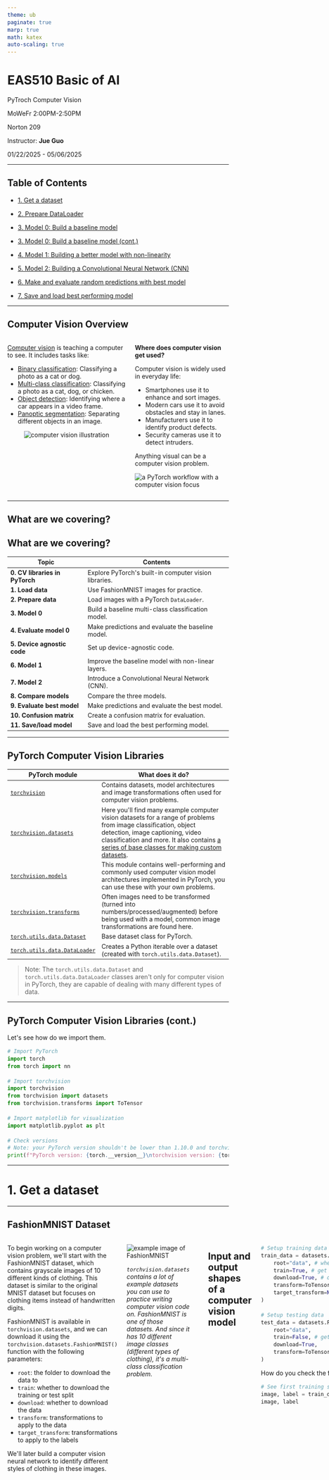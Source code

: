 ```yaml
---
theme: ub
paginate: true
marp: true
math: katex
auto-scaling: true
---
```


<!-- _backgroundImage: "url('../slides/title.png')" -->
<!-- _paginate: skip -->

# EAS510 Basic of AI

<span class="subtitle">PyTroch Computer Vision</span>

<div class="course-info">
  <p>MoWeFr 2:00PM-2:50PM</p>
  <p>Norton 209</p>
  <p>Instructor: <strong>Jue Guo</strong></p>
  <p>01/22/2025 - 05/06/2025</p>
</div>

---
## Table of Contents

- [1. Get a dataset](#1-get-a-dataset)
- [2. Prepare DataLoader](#2-prepare-dataloader)
- [3. Model 0: Build a baseline model](#3-model-0-build-a-baseline-model)
- [3. Model 0: Build a baseline model (cont.)](#3-model-0-build-a-baseline-model-cont)

- [4. Model 1: Building a better model with non-linearity](#4-model-1-building-a-better-model-with-non-linearity)
- [5. Model 2: Building a Convolutional Neural Network (CNN)](#5-model-2-building-a-convolutional-neural-network-cnn)
- [6. Make and evaluate random predictions with best model](#6-make-and-evaluate-random-predictions-with-best-model)
- [7. Save and load best performing model](#7-save-and-load-best-performing-model)

---

## Computer Vision Overview

<div class = "columns">
<div>

[Computer vision](https://en.wikipedia.org/wiki/Computer_vision) is teaching a computer to see. It includes tasks like:

- [Binary classification](https://developers.google.com/machine-learning/glossary#binary-classification): Classifying a photo as a cat or dog.
- [Multi-class classification](https://developers.google.com/machine-learning/glossary#multi-class-classification): Classifying a photo as a cat, dog, or chicken.
- [Object detection](https://en.wikipedia.org/wiki/Object_detection): Identifying where a car appears in a video frame.
- [Panoptic segmentation](https://arxiv.org/abs/1801.00868): Separating different objects in an image.

<center>
<img src="https://raw.githubusercontent.com/mrdbourke/pytorch-deep-learning/main/images/03-computer-vision-problems.png" alt="computer vision illustration" width="80%"></center>

</div>

<div>

**Where does computer vision get used?**

Computer vision is widely used in everyday life:

- Smartphones use it to enhance and sort images.
- Modern cars use it to avoid obstacles and stay in lanes.
- Manufacturers use it to identify product defects.
- Security cameras use it to detect intruders.

Anything visual can be a computer vision problem.

![a PyTorch workflow with a computer vision focus](https://raw.githubusercontent.com/mrdbourke/pytorch-deep-learning/main/images/03-pytorch-computer-vision-workflow.png)
</div>
</div>

---

## What are we covering? 

## What are we covering?

| **Topic** | **Contents** |
| ----- | ----- |
| **0. CV libraries in PyTorch** | Explore PyTorch's built-in computer vision libraries. |
| **1. Load data** | Use FashionMNIST images for practice. |
| **2. Prepare data** | Load images with a PyTorch `DataLoader`. |
| **3. Model 0** | Build a baseline multi-class classification model. |
| **4. Evaluate model 0** | Make predictions and evaluate the baseline model. |
| **5. Device agnostic code** | Set up device-agnostic code. |
| **6. Model 1** | Improve the baseline model with non-linear layers. |
| **7. Model 2** | Introduce a Convolutional Neural Network (CNN). |
| **8. Compare models** | Compare the three models. |
| **9. Evaluate best model** | Make predictions and evaluate the best model. |
| **10. Confusion matrix** | Create a confusion matrix for evaluation. |
| **11. Save/load model** | Save and load the best performing model. |

---

## PyTorch Computer Vision Libraries

| PyTorch module | What does it do? |
| ----- | ----- |
| [`torchvision`](https://pytorch.org/vision/stable/index.html) | Contains datasets, model architectures and image transformations often used for computer vision problems. |
| [`torchvision.datasets`](https://pytorch.org/vision/stable/datasets.html) | Here you'll find many example computer vision datasets for a range of problems from image classification, object detection, image captioning, video classification and more. It also contains [a series of base classes for making custom datasets](https://pytorch.org/vision/stable/datasets.html#base-classes-for-custom-datasets). |
| [`torchvision.models`](https://pytorch.org/vision/stable/models.html) | This module contains well-performing and commonly used computer vision model architectures implemented in PyTorch, you can use these with your own problems. |
| [`torchvision.transforms`](https://pytorch.org/vision/stable/transforms.html) | Often images need to be transformed (turned into numbers/processed/augmented) before being used with a model, common image transformations are found here. |
| [`torch.utils.data.Dataset`](https://pytorch.org/docs/stable/data.html#torch.utils.data.Dataset) | Base dataset class for PyTorch.  |
| [`torch.utils.data.DataLoader`](https://pytorch.org/docs/stable/data.html#module-torch.utils.data) | Creates a Python iterable over a dataset (created with `torch.utils.data.Dataset`). |

> Note: The `torch.utils.data.Dataset` and `torch.utils.data.DataLoader` classes aren't only for computer vision in PyTorch, they are capable of dealing with many different types of data.

---

## PyTorch Computer Vision Libraries (cont.)

Let's see how do we import them.

```python
# Import PyTorch
import torch
from torch import nn

# Import torchvision 
import torchvision
from torchvision import datasets
from torchvision.transforms import ToTensor

# Import matplotlib for visualization
import matplotlib.pyplot as plt

# Check versions
# Note: your PyTorch version shouldn't be lower than 1.10.0 and torchvision version shouldn't be lower than 0.11
print(f"PyTorch version: {torch.__version__}\ntorchvision version: {torchvision.__version__}")
```

---

<!-- _backgroundImage: "url('../slides/title.png')" -->
<!-- _paginate: skip -->

# 1. Get a dataset

---

## FashionMNIST Dataset

<div class="columns">
<div>

To begin working on a computer vision problem, we'll start with the FashionMNIST dataset, which contains grayscale images of 10 different kinds of clothing. This dataset is similar to the original MNIST dataset but focuses on clothing items instead of handwritten digits.

FashionMNIST is available in `torchvision.datasets`, and we can download it using the `torchvision.datasets.FashionMNIST()` function with the following parameters:
- `root`: the folder to download the data to
- `train`: whether to download the training or test split
- `download`: whether to download the data
- `transform`: transformations to apply to the data
- `target_transform`: transformations to apply to the labels

We'll later build a computer vision neural network to identify different styles of clothing in these images.
</div>

<div>

![example image of FashionMNIST](https://raw.githubusercontent.com/mrdbourke/pytorch-deep-learning/main/images/03-fashion-mnist-slide.png)

  <div class = "small-caption">

  *`torchvision.datasets` contains a lot of example datasets you can use to practice writing computer vision code on. FashionMNIST is one of those datasets. And since it has 10 different image classes (different types of clothing), it's a multi-class classification problem.*
  </div>

</div>

---

## Input and output shapes of a computer vision model

<div class="columns">
<div>

```python
# Setup training data
train_data = datasets.FashionMNIST(
    root="data", # where to download data to?
    train=True, # get training data
    download=True, # download data if it doesn't exist on disk
    transform=ToTensor(), # images come as PIL format, we want to turn into Torch tensors
    target_transform=None # you can transform labels as well
)

# Setup testing data
test_data = datasets.FashionMNIST(
    root="data",
    train=False, # get test data
    download=True,
    transform=ToTensor()
)
```

How do you check the first sample of the training data?

```python
# See first training sample
image, label = train_data[0]
image, label
```
</div>

<div>
Again, we need to familiarize ourselves with the data;

```python
# What's the shape of the image?
image.shape
```
```sh
torch.Size([1, 28, 28])
```

The shape of the image tensor is `[1, 28, 28]` or more specifically:

```sh
[color_channels=1, height=28, width=28]
```

Having `color_channels=1` means the image is grayscale, if `color_channels=3`, the image comes in pixel values for red, green and blue (this is also known as the [RGB color model](https://en.wikipedia.org/wiki/RGB_color_model)).

</div>

---

## Input and output shapes of a computer vision model (cont.)

<div class="columns">
<div>

![example input and output shapes of the fashionMNIST problem](https://raw.githubusercontent.com/mrdbourke/pytorch-deep-learning/main/images/03-computer-vision-input-and-output-shapes.png)
*Various problems will have various input and output shapes. But the premise remains: encode data into numbers, build a model to find patterns in those numbers, convert those patterns into something meaningful.*



</div>

<div>

The order of our current tensor is often referred to as `CHW` (Color Channels, Height, Width). There's debate on whether images should be represented as `CHW` (color channels first) or `HWC` (color channels last).

> **Note:** You'll also see `NCHW` and `NHWC` formats where `N` stands for *number of images*. For example, if you have a `batch_size=32`, your tensor shape may be `[32, 1, 28, 28]`. We'll cover batch sizes later.

- PyTorch generally accepts `NCHW` (channels first) as the default for many operators. However, PyTorch also explains that `NHWC` (channels last) performs better and is [considered best practice](https://pytorch.org/blog/tensor-memory-format-matters/#pytorch-best-practice).

- For now, since our dataset and models are relatively small, this won't make too much of a difference. But keep it in mind for when you're working on larger image datasets and using convolutional neural networks (we'll see these later).

</div>

</div>

---

## Input and output shapes of a computer vision model (cont.)

<div class="columns">
<div>

Let's check out more shapes of the FashionMNIST dataset.

```python
# How many samples are there?
len(train_data.data), len(train_data.targets), len(test_data.data), len(test_data.targets)
```
```sh
(60000, 60000, 10000, 10000)
```
So we've got 60,000 training samples and 10,000 testing samples. What classes are there?

We can find these via the `.classes` attribute.


```python
class_names = train_data.classes
class_names
```
```sh
['T-shirt/top',
  'Trouser',
  'Pullover',
  'Dress',
  'Coat',
  'Sandal',
  'Shirt',
  'Sneaker',
  'Bag',
  'Ankle boot']
```
</div>

<div>

To better understand your image data, you can visualize it. 

```python
import matplotlib.pyplot as plt
image, label = train_data[0]
print(f"Image shape: {image.shape}")
plt.imshow(image.squeeze()) # image shape is [1, 28, 28] (colour channels, height, width)
plt.title(label);
```
```sh
Image shape: torch.Size([1, 28, 28])
```
<center>
<img src="../slides/04_imgs/03_pytorch_computer_vision_19_1.png"; width="50%">
</center>
</div>

</div>

---

<div class="columns">
<div>

Right now our image looks kinda colored even with just one color channel.
<center>
<img src="../slides/04_imgs/03_pytorch_computer_vision_19_1.png"; width="50%">
</center>

We can turn the image into grayscale by using the `cmap` parameter of `plt.imshow()`.

```python
plt.imshow(image.squeeze(), cmap="gray")
plt.title(class_names[label]);
```
</div>
<div>

<center>
<img src="../slides/04_imgs/03_pytorch_computer_vision_21_0.png"; width="50%">
</center>

</div>

</div>

---

Let's not stop there, lets view a few more images.

<div class="columns">
<div>

```python
torch.manual_seed(42)
fig = plt.figure(figsize=(9, 9))
rows, cols = 4, 4
for i in range(1, rows * cols + 1):
    random_idx = torch.randint(0, len(train_data), size=[1]).item()
    img, label = train_data[random_idx]
    fig.add_subplot(rows, cols, i)
    plt.imshow(img.squeeze(), cmap="gray")
    plt.title(class_names[label])
    plt.axis(False);
```
<center>
<img src="../slides/04_imgs/03_pytorch_computer_vision_23_0.png"; width="45%">

</div>

<div>

Hmmm, this dataset doesn't look too aesthetic. But the principles we're going to learn on how to build a model for it will be similar across a wide range of computer vision problems.

- In essence, taking pixel values and building a model to find patterns in them to use on future pixel values.

Plus, even for this small dataset (yes, even 60,000 images in deep learning is considered quite small), could you write a program to classify each one of them?

- You probably could.

But I think coding a model in PyTorch would be faster.

> **Question:** Do you think the above data can be modeled with only straight (linear) lines? Or do you think you'd also need non-straight (non-linear) lines?

</div>
</div>

---

<!-- _backgroundImage: "url('../slides/title.png')" -->
<!-- _paginate: skip -->
# 2. Prepare DataLoader

---


## Prepare DataLoader

<div class="columns">
<div>

To prepare the dataset, use a [`torch.utils.data.DataLoader`](https://pytorch.org/docs/stable/data.html#torch.utils.data.Dataset) which turns a large `Dataset` into smaller chunks called **batches** or **mini-batches**. This is more computationally efficient, especially for large datasets.

**Good batch size (hyperparameter):**
- Start with a batch size of 32.
- Experiment with different values, typically powers of 2 (e.g., 32, 64, 128, 256, 512).

![an example of what a batched dataset looks like](https://raw.githubusercontent.com/mrdbourke/pytorch-deep-learning/main/images/03-batching-fashionmnist.png)

</div>
<div>

```python
from torch.utils.data import DataLoader

# Setup the batch size hyperparameter
BATCH_SIZE = 32

# Turn datasets into iterables (batches)
train_dataloader = DataLoader(train_data, # dataset to turn into iterable
    batch_size=BATCH_SIZE, # how many samples per batch?
    shuffle=True # shuffle data every epoch?
)

test_dataloader = DataLoader(test_data,
    batch_size=BATCH_SIZE,
    shuffle=False # don't necessarily have to shuffle the testing data
)

# Let's check out what we've created
print(f"Dataloaders: {train_dataloader, test_dataloader}")
print(f"Length of train dataloader: {len(train_dataloader)} batches of {BATCH_SIZE}")
print(f"Length of test dataloader: {len(test_dataloader)} batches of {BATCH_SIZE}")
```

</div>
</div>

---

## Prepare DataLoader (cont.)

<div class="columns">
<div>

```python
from torch.utils.data import DataLoader

# Setup the batch size hyperparameter
BATCH_SIZE = 32

# Turn datasets into iterables (batches)
train_dataloader = DataLoader(train_data, # dataset to turn into iterable
    batch_size=BATCH_SIZE, # how many samples per batch?
    shuffle=True # shuffle data every epoch?
)

test_dataloader = DataLoader(test_data,
    batch_size=BATCH_SIZE,
    shuffle=False # don't necessarily have to shuffle the testing data
)

# Let's check out what we've created
print(f"Dataloaders: {train_dataloader, test_dataloader}")
print(f"Length of train dataloader: {len(train_dataloader)} batches of {BATCH_SIZE}")
print(f"Length of test dataloader: {len(test_dataloader)} batches of {BATCH_SIZE}")
```
</div>

<div>

```sh
Dataloaders: (<torch.utils.data.dataloader.DataLoader object at 0x7fc991463cd0>, <torch.utils.data.dataloader.DataLoader object at 0x7fc991475120>)
Length of train dataloader: 1875 batches of 32
Length of test dataloader: 313 batches of 32
```
Further inspect the components of the `train_dataloader`:

```python
# Check out what's inside the training dataloader
train_features_batch, train_labels_batch = next(iter(train_dataloader))
train_features_batch.shape, train_labels_batch.shape
```
```sh
(torch.Size([32, 1, 28, 28]), torch.Size([32]))
```
</div>
</div>

---

## Prepare DataLoader (cont.)

<div class="columns">
<div>

We can see that the data remains unchanged by checking a single sample.

```python
# Show a sample
torch.manual_seed(42)
random_idx = torch.randint(0, len(train_features_batch), size=[1]).item()
img, label = train_features_batch[random_idx], train_labels_batch[random_idx]
plt.imshow(img.squeeze(), cmap="gray")
plt.title(class_names[label])
plt.axis("Off");
print(f"Image size: {img.shape}")
print(f"Label: {label}, label size: {label.shape}")
```
```sh
Image size: torch.Size([1, 28, 28])
Label: 6, label size: torch.Size([])
```
</div>

<div>
<center>
<img src="04_imgs/03_pytorch_computer_vision_29_1.png">
</center>
</div>
</div>

---

<!-- _backgroundImage: "url('../slides/title.png')" -->
<!-- _paginate: skip -->

# 3. Model 0: Build a baseline model

---

<div class="columns">
<div>

Time to build a **baseline model** by subclassing `nn.Module`. Usually a baseline model in research can be a state of the art (SOTA) model, to compare your result with, or personal project can be one of the simplest models you can imagine. 

> Sometimes you can use the baseline as a starting point and try to improve upon it with subsequent, more complicated models.

In our case, 

  - our baseline will consist of two [`nn.Linear()`](https://pytorch.org/docs/stable/generated/torch.nn.Linear.html) layers.

Because we're working with image data, we're going to use a different layer to start things off.And that's the [`nn.Flatten()`](https://pytorch.org/docs/stable/generated/torch.nn.Flatten.html) layer. `nn.Flatten()` compresses the dimensions of a tensor into a single vector.

</div>

<div>

```python
# Create a flatten layer
flatten_model = nn.Flatten() # all nn modules function as a model (can do a forward pass)

# Get a single sample
x = train_features_batch[0]

# Flatten the sample
output = flatten_model(x) # perform forward pass

# Print out what happened
print(f"Shape before flattening: {x.shape} -> [color_channels, height, width]")
print(f"Shape after flattening: {output.shape} -> [color_channels, height*width]")

# Try uncommenting below and see what happens
#print(x)
#print(output)
```

```sh
Shape before flattening: torch.Size([1, 28, 28]) -> [color_channels, height, width]
Shape after flattening: torch.Size([1, 784]) -> [color_channels, height*width]
```
</div>
</div>

---

<div class="columns">
<div>

```python
# Create a flatten layer
flatten_model = nn.Flatten() # all nn modules function as a model (can do a forward pass)

# Get a single sample
x = train_features_batch[0]

# Flatten the sample
output = flatten_model(x) # perform forward pass

# Print out what happened
print(f"Shape before flattening: {x.shape} -> [color_channels, height, width]")
print(f"Shape after flattening: {output.shape} -> [color_channels, height*width]")

# Try uncommenting below and see what happens
#print(x)
#print(output)
```

```sh
Shape before flattening: torch.Size([1, 28, 28]) -> [color_channels, height, width]
Shape after flattening: torch.Size([1, 784]) -> [color_channels, height*width]
```
</div>
<div>

The `nn.Flatten()` layer took our shape from `[color_channels, height, width]` to `[color_channels, height*width]`.

- Why do this? *Because we've now turned our pixel data from height and width dimensions into one long **feature vector**.* And `nn.Linear()` layers like their inputs to be in the form of feature vectors.

```python
from torch import nn
class FashionMNISTModelV0(nn.Module):
    def __init__(self, input_shape: int, hidden_units: int, output_shape: int):
        super().__init__()
        self.layer_stack = nn.Sequential(
            nn.Flatten(), # neural networks like their inputs in vector form
            nn.Linear(in_features=input_shape, out_features=hidden_units), # in_features = number of features in a data sample (784 pixels)
            nn.Linear(in_features=hidden_units, out_features=output_shape)
        )

    def forward(self, x):
        return self.layer_stack(x)
``` 
</div>hnb
</div>

---

<div class="columns">
<div>

```python
from torch import nn
class FashionMNISTModelV0(nn.Module):
    def __init__(self, input_shape: int, hidden_units: int, output_shape: int):
        super().__init__()
        self.layer_stack = nn.Sequential(
            nn.Flatten(), # neural networks like their inputs in vector form
            nn.Linear(in_features=input_shape, out_features=hidden_units), # in_features = number of features in a data sample (784 pixels)
            nn.Linear(in_features=hidden_units, out_features=output_shape)
        )

    def forward(self, x):
        return self.layer_stack(x)
```
We've got a baseline model class we can use, now let's instantiate a model.

We'll need to set the following parameters:
* `input_shape=784` - how many features in the model, in our case, it's one for every pixel in the target image (28 pixels high by 28 pixels wide = 784 features).

</div>

<div>

* `hidden_units=10` - number of units/neurons in the hidden layer(s), this number could be whatever you want but to keep the model small we'll start with `10`.
* `output_shape=len(class_names)` - since we're working with a multi-class classification problem, we need an output neuron per class in our dataset.

</div>
</div>

---

<!-- _backgroundImage: "url('../slides/title.png')" -->
<!-- _paginate: skip -->

# `Helper Functions` in PyTorch (Optional)

---

## Construction of `helper_functions.py`
Before we continue; we will create our own module of helper functions to avoud repeating code. Please read through this code during after class time. 

<div class="columns">
<div>

```python
"""
A series of helper functions used throughout the course.

If a function gets defined once and could be used over and over, it'll go in here.
"""
import torch
import matplotlib.pyplot as plt
import numpy as np

from torch import nn

import os
import zipfile

from pathlib import Path

import requests

```
</div>

<div>

```python
# Walk through an image classification directory and find out how many files (images)
# are in each subdirectory.
import os

def walk_through_dir(dir_path):
    """
    Walks through dir_path returning its contents.
    Args:
    dir_path (str): target directory

    Returns:
    A print out of:
      number of subdiretories in dir_path
      number of images (files) in each subdirectory
      name of each subdirectory
    """
    for dirpath, dirnames, filenames in os.walk(dir_path):
        print(f"There are {len(dirnames)} directories and {len(filenames)} images in '{dirpath}'.")
```
</div>
</div>

---

## Construction of `helper_functions.py` (cont.)

<div class="columns">
<div>

```python
def plot_decision_boundary(model: torch.nn.Module, X: torch.Tensor, y: torch.Tensor):
    """Plots decision boundaries of model predicting on X in comparison to y.

    Source - https://madewithml.com/courses/foundations/neural-networks/ (with modifications)
    """
    # Put everything to CPU (works better with NumPy + Matplotlib)
    model.to("cpu")
    X, y = X.to("cpu"), y.to("cpu")

    # Setup prediction boundaries and grid
    x_min, x_max = X[:, 0].min() - 0.1, X[:, 0].max() + 0.1
    y_min, y_max = X[:, 1].min() - 0.1, X[:, 1].max() + 0.1
    xx, yy = np.meshgrid(np.linspace(x_min, x_max, 101), np.linspace(y_min, y_max, 101))

    # Make features
    X_to_pred_on = torch.from_numpy(np.column_stack((xx.ravel(), yy.ravel()))).float()
```
</div>
<div>

```python
    # Make predictions
    model.eval()
    with torch.inference_mode():
        y_logits = model(X_to_pred_on)

    # Test for multi-class or binary and adjust logits to prediction labels
    if len(torch.unique(y)) > 2:
        y_pred = torch.softmax(y_logits, dim=1).argmax(dim=1)  # mutli-class
    else:
        y_pred = torch.round(torch.sigmoid(y_logits))  # binary

    # Reshape preds and plot
    y_pred = y_pred.reshape(xx.shape).detach().numpy()
    plt.contourf(xx, yy, y_pred, cmap=plt.cm.RdYlBu, alpha=0.7)
    plt.scatter(X[:, 0], X[:, 1], c=y, s=40, cmap=plt.cm.RdYlBu)
    plt.xlim(xx.min(), xx.max())
    plt.ylim(yy.min(), yy.max())
```
</div>
</div>

---

## Construction of `helper_functions.py` (cont.)

<div class="columns">
<div>

```python
def plot_predictions(
    train_data, train_labels, test_data, test_labels, predictions=None
):
    """
  Plots linear training data and test data and compares predictions.
  """
    plt.figure(figsize=(10, 7))

    # Plot training data in blue
    plt.scatter(train_data, train_labels, c="b", s=4, label="Training data")

    # Plot test data in green
    plt.scatter(test_data, test_labels, c="g", s=4, label="Testing data")

    if predictions is not None:
        # Plot the predictions in red (predictions were made on the test data)
        plt.scatter(test_data, predictions, c="r", s=4, label="Predictions")

    # Show the legend
    plt.legend(prop={"size": 14})
```
</div>

<div>

```python
# Calculate accuracy (a classification metric)
def accuracy_fn(y_true, y_pred):
    """Calculates accuracy between truth labels and predictions.

    Args:
        y_true (torch.Tensor): Truth labels for predictions.
        y_pred (torch.Tensor): Predictions to be compared to predictions.

    Returns:
        [torch.float]: Accuracy value between y_true and y_pred, e.g. 78.45
    """
    correct = torch.eq(y_true, y_pred).sum().item()
    acc = (correct / len(y_pred)) * 100
    return acc
```

</div>
</div>

---

## Construction of `helper_functions.py` (cont.)

```python
def print_train_time(start, end, device=None):
    """Prints difference between start and end time.

    Args:
        start (float): Start time of computation (preferred in timeit format). 
        end (float): End time of computation.
        device ([type], optional): Device that compute is running on. Defaults to None.

    Returns:
        float: time between start and end in seconds (higher is longer).
    """
    total_time = end - start
    print(f"\nTrain time on {device}: {total_time:.3f} seconds")
    return total_time
```

---

## Construction of `helper_functions.py` (cont.)
<div class="columns">
<div>

```python
# Plot loss curves of a model
def plot_loss_curves(results):
    """Plots training curves of a results dictionary.

    Args:
        results (dict): dictionary containing list of values, e.g.
            {"train_loss": [...],
             "train_acc": [...],
             "test_loss": [...],
             "test_acc": [...]}
    """
    loss = results["train_loss"]
    test_loss = results["test_loss"]
    accuracy = results["train_acc"]
    test_accuracy = results["test_acc"]
    epochs = range(len(results["train_loss"]))
    plt.figure(figsize=(15, 7))

    # Plot loss
    plt.subplot(1, 2, 1)
    plt.plot(epochs, loss, label="train_loss")
    plt.plot(epochs, test_loss, label="test_loss")
    plt.title("Loss")
    plt.xlabel("Epochs")
    plt.legend()
```

</div>
<div>

```python
    # Plot accuracy
    plt.subplot(1, 2, 2)
    plt.plot(epochs, accuracy, label="train_accuracy")
    plt.plot(epochs, test_accuracy, label="test_accuracy")
    plt.title("Accuracy")
    plt.xlabel("Epochs")
    plt.legend()
```
</div>
</div>

---

## Construction of `helper_functions.py` - `def pred_and_plot_image`(cont.)

<div class="columns">
<div>

```python
# Pred and plot image function from notebook 04
# See creation: https://www.learnpytorch.io/04_pytorch_custom_datasets/#113-putting-custom-image-prediction-together-building-a-function
from typing import List
import torchvision


def pred_and_plot_image(
    model: torch.nn.Module,
    image_path: str,
    class_names: List[str] = None,
    transform=None,
    device: torch.device = "cuda" if torch.cuda.is_available() else "cpu",
):
    """Makes a prediction on a target image with a trained model and plots the image.

    Args:
        model (torch.nn.Module): trained PyTorch image classification model.
        image_path (str): filepath to target image.
        class_names (List[str], optional): different class names for target image. Defaults to None.
        transform (_type_, optional): transform of target image. Defaults to None.
```
</div>
<div>

```python
    """
        device (torch.device, optional): target device to compute on. Defaults to "cuda" if torch.cuda.is_available() else "cpu".
    
    Returns:
        Matplotlib plot of target image and model prediction as title.

    Example usage:
        pred_and_plot_image(model=model,
                            image="some_image.jpeg",
                            class_names=["class_1", "class_2", "class_3"],
                            transform=torchvision.transforms.ToTensor(),
                            device=device)
    """

    # 1. Load in image and convert the tensor values to float32
    target_image = torchvision.io.read_image(str(image_path)).type(torch.float32)

    # 2. Divide the image pixel values by 255 to get them between [0, 1]
    target_image = target_image / 255.0
```
</div>
</div>

---

## Construction of `helper_functions.py` - `def pred_and_plot_image`(cont.)

<div class="columns">
<div>

```python
    # 3. Transform if necessary
    if transform:
        target_image = transform(target_image)

    # 4. Make sure the model is on the target device
    model.to(device)

    # 5. Turn on model evaluation mode and inference mode
    model.eval()
    with torch.inference_mode():
        # Add an extra dimension to the image
        target_image = target_image.unsqueeze(dim=0)

        # Make a prediction on image with an extra dimension and send it to the target device
        target_image_pred = model(target_image.to(device))

    # 6. Convert logits -> prediction probabilities (using torch.softmax() for multi-class classification)
    target_image_pred_probs = torch.softmax(target_image_pred, dim=1)

    # 7. Convert prediction probabilities -> prediction labels
    target_image_pred_label = torch.argmax(target_image_pred_probs, dim=1)
```
</div>
<div>

```python
    # 8. Plot the image alongside the prediction and prediction probability
    plt.imshow(
        target_image.squeeze().permute(1, 2, 0)
    )  # make sure it's the right size for matplotlib
    if class_names:
        title = f"Pred: {class_names[target_image_pred_label.cpu()]} | Prob: {target_image_pred_probs.max().cpu():.3f}"
    else:
        title = f"Pred: {target_image_pred_label} | Prob: {target_image_pred_probs.max().cpu():.3f}"
    plt.title(title)
    plt.axis(False)
```
</div>
</div>

---

## Construction of `helper_functions.py` 

<div class="columns">
<div>

```python
def set_seeds(seed: int=42):
    """Sets random sets for torch operations.

    Args:
        seed (int, optional): Random seed to set. Defaults to 42.
    """
    # Set the seed for general torch operations
    torch.manual_seed(seed)
    # Set the seed for CUDA torch operations (ones that happen on the GPU)
    torch.cuda.manual_seed(seed)
```

```python

def download_data(source: str, 
                  destination: str,
                  remove_source: bool = True) -> Path:
    """Downloads a zipped dataset from source and unzips to destination.

    Args:
        source (str): A link to a zipped file containing data.
        destination (str): A target directory to unzip data to.
        remove_source (bool): Whether to remove the source after downloading and extracting.
```
</div>
<div>

```python
""""
    Returns:
        pathlib.Path to downloaded data.
    
    Example usage:
        download_data(source="https://github.com/mrdbourke/pytorch-deep-learning/raw/main/data/pizza_steak_sushi.zip",
                      destination="pizza_steak_sushi")
    """
    # Setup path to data folder
    data_path = Path("data/")
    image_path = data_path / destination

    # If the image folder doesn't exist, download it and prepare it... 
    if image_path.is_dir():
        print(f"[INFO] {image_path} directory exists, skipping download.")
    else:
        print(f"[INFO] Did not find {image_path} directory, creating one...")
        image_path.mkdir(parents=True, exist_ok=True)
```
</div>
</div>

---


## Construction of `helper_functions.py`

```python
        # Download pizza, steak, sushi data
        target_file = Path(source).name
        with open(data_path / target_file, "wb") as f:
            request = requests.get(source)
            print(f"[INFO] Downloading {target_file} from {source}...")
            f.write(request.content)

        # Unzip pizza, steak, sushi data
        with zipfile.ZipFile(data_path / target_file, "r") as zip_ref:
            print(f"[INFO] Unzipping {target_file} data...") 
            zip_ref.extractall(image_path)

        # Remove .zip file
        if remove_source:
            os.remove(data_path / target_file)
    
    return image_path
```

---

<!-- _backgroundImage: "url('../slides/title.png')" -->
<!-- _paginate: skip -->

# 3. Model 0: Build a baseline model (cont.)

---

## Recap and Cont.

<div class="columns">
<div>

```python
from torch import nn
class FashionMNISTModelV0(nn.Module):
    def __init__(self, input_shape: int, hidden_units: int, output_shape: int):
        super().__init__()
        self.layer_stack = nn.Sequential(
            nn.Flatten(),
            nn.Linear(in_features=input_shape, out_features=hidden_units),
            nn.Linear(in_features=hidden_units, out_features=output_shape)
        )
    def forward(self, x):
        return self.layer_stack(x)
```
Let's create an instance of our model and send it to the CPU for now.
```python 
torch.manual_seed(42)
model_0 = FashionMNISTModelV0(input_shape=784, # one for every pixel (28x28)
    hidden_units=10, # how many units in the hidden layer
    output_shape=len(class_names) # one for every class
)
model_0.to("cpu") # keep model on CPU to begin with 
```

</div>

<div>

**Setup loss, optimizer and evaluation metrics**
- From our custom helper function,

    ```python
    # Import accuracy metric
    from helper_functions import accuracy_fn # Note: could also use torchmetrics.Accuracy(task = 'multiclass', num_classes=len(class_names)).to(device)

    # Setup loss function and optimizer
    loss_fn = nn.CrossEntropyLoss() # this is also called "criterion"/"cost function" in some places
    optimizer = torch.optim.SGD(params=model_0.parameters(), lr=0.1)
    ```
**Creating a function to time our experiments**

```python
from timeit import default_timer as timer 
def print_train_time(start: float, end: float, device: torch.device = None):
    total_time = end - start
    print(f"Train time on {device}: {total_time:.3f} seconds")
    return total_time
```

</div>
</div>

---

**Refresh: `accuracy_fn`??**

```python
# Calculate accuracy (a classification metric)
def accuracy_fn(y_true, y_pred):
    """Calculates accuracy between truth labels and predictions.

    Args:
        y_true (torch.Tensor): Truth labels for predictions.
        y_pred (torch.Tensor): Predictions to be compared to predictions.

    Returns:
        [torch.float]: Accuracy value between y_true and y_pred, e.g. 78.45
    """
    correct = torch.eq(y_true, y_pred).sum().item()
    acc = (correct / len(y_pred)) * 100
    return acc
```

---

## Creating a training loop and training a model on batches of data

<div class="columns">
<div>

Let's create a training and testing loop to train and evaluate our model. Our data batches are in `train_dataloader` and `test_dataloader` for training and testing splits, respectively. 
- Each batch contains `BATCH_SIZE` samples of `X` (features) and `y` (labels). With `BATCH_SIZE=32`, each batch has 32 samples.
- our loss and evaluation metrics will be calculated **per batch** rather than across the whole dataset. We'll divide our loss and accuracy values by the number of batches in each dataloader.

**Steps:**
1. Loop through epochs.
2. Loop through training batches, perform training steps, calculate train loss *per batch*.
3. Loop through testing batches, perform testing steps, calculate test loss *per batch*.
4. Print out the progress.
5. Time it all.

</div>

<div>

```python
# Import tqdm for progress bar
from tqdm.auto import tqdm

# Set the seed and start the timer
torch.manual_seed(42)
train_time_start_on_cpu = timer()

# Set the number of epochs (we'll keep this small for faster training times)
epochs = 3

# Create training and testing loop
for epoch in tqdm(range(epochs)):
    print(f"Epoch: {epoch}\n-------")
    ### Training
    train_loss = 0
    # Add a loop to loop through training batches
    for batch, (X, y) in enumerate(train_dataloader):
        model_0.train()
        # 1. Forward pass
        y_pred = model_0(X)

        # 2. Calculate loss (per batch)
        loss = loss_fn(y_pred, y)
        train_loss += loss # accumulatively add up the loss per epoch
```

</div>
</div>

---

## Creating a training loop and training a model on batches of data (cont.)

<div class="columns">
<div>

```python
        # 3. Optimizer zero grad
        optimizer.zero_grad()

        # 4. Loss backward
        loss.backward()

        # 5. Optimizer step
        optimizer.step()

        # Print out how many samples have been seen
        if batch % 400 == 0:
            print(f"Looked at {batch * len(X)}/{len(train_dataloader.dataset)} samples")

    # Divide total train loss by length of train dataloader (average loss per batch per epoch)
    train_loss /= len(train_dataloader)

    ### Testing
    # Setup variables for accumulatively adding up loss and accuracy
    test_loss, test_acc = 0, 0
    model_0.eval()
    with torch.inference_mode():
        for X, y in test_dataloader:
            # 1. Forward pass
            test_pred = model_0(X)
```
</div>

<div>

```python
            # 2. Calculate loss (accumulatively)
            test_loss += loss_fn(test_pred, y) # accumulatively add up the loss per epoch

            # 3. Calculate accuracy (preds need to be same as y_true)
            test_acc += accuracy_fn(y_true=y, y_pred=test_pred.argmax(dim=1))
        # Calculations on test metrics need to happen inside torch.inference_mode()
        # Divide total test loss by length of test dataloader (per batch)
        test_loss /= len(test_dataloader)

        # Divide total accuracy by length of test dataloader (per batch)
        test_acc /= len(test_dataloader)

    print(f"\nTrain loss: {train_loss:.5f} | Test loss: {test_loss:.5f}, Test acc: {test_acc:.2f}%\n")

# Calculate training time
train_time_end_on_cpu = timer()
total_train_time_model_0 = print_train_time(start=train_time_start_on_cpu, end=train_time_end_on_cpu, device=str(next(model_0.parameters()).device))
```

</div>
</div>

---

## Question: What is the key difference? 

<div class="columns">
<div>

We still want to go over the the whole dataset without missing any samples. 
- Now we're doing it in batches. This greatly reduces the amount of memory required to train a model.

```python
for epoch in tqdm(range(epochs)):
    print(f"Epoch: {epoch}\n-------")
    ### Training
    train_loss = 0
    # Add a loop to loop through training batches
    for batch, (X, y) in enumerate(train_dataloader):
        model_0.train()
        y_pred = model_0(X)
        loss = loss_fn(y_pred, y) # calculate loss per batch
        train_loss += loss # accumulatively add up the loss per epoch

        # zero_gradients, calculate gradients, update weights
        optimizer.zero_grad()
        loss.backward()
        optimizer.step()
```
</div>

<div>

```python
        # Print out how many samples have been seen
        if batch % 400 == 0:
            print(f"Looked at {batch * len(X)}/{len(train_dataloader.dataset)} samples")

    # Divide total train loss by length of train dataloader (average loss per batch per epoch)
    train_loss /= len(train_dataloader)
```

</div>
</div>

---

## Question: What is the key difference? (cont.)

<div class="columns">
<div>

The output from the code

```sh
    Epoch: 0
    -------
    Looked at 0/60000 samples
    Looked at 12800/60000 samples
    Looked at 25600/60000 samples
    Looked at 38400/60000 samples
    Looked at 51200/60000 samples
    
    Train loss: 0.59039 | Test loss: 0.50954, Test acc: 82.04%
    
    Epoch: 1
    -------
    Looked at 0/60000 samples
    Looked at 12800/60000 samples
    Looked at 25600/60000 samples
    Looked at 38400/60000 samples
    Looked at 51200/60000 samples
    
    Train loss: 0.47633 | Test loss: 0.47989, Test acc: 83.20%
```

</div>

<div>

```sh
    Epoch: 2
    -------
    Looked at 0/60000 samples
    Looked at 12800/60000 samples
    Looked at 25600/60000 samples
    Looked at 38400/60000 samples
    Looked at 51200/60000 samples
    
    Train loss: 0.45503 | Test loss: 0.47664, Test acc: 83.43%
    
    Train time on cpu: 32.349 seconds
```

</div>
</div>

---

## Make predictions and get Model 0 results

<div class="columns">
<div>

```python
torch.manual_seed(42)
def eval_model(model: torch.nn.Module,
               data_loader: torch.utils.data.DataLoader,
               loss_fn: torch.nn.Module,
               accuracy_fn):
    """Returns a dictionary containing the results of model predicting on data_loader.

    Args:
        model (torch.nn.Module): A PyTorch model capable of making predictions on data_loader.
        data_loader (torch.utils.data.DataLoader): The target dataset to predict on.
        loss_fn (torch.nn.Module): The loss function of model.
        accuracy_fn: An accuracy function to compare the models predictions to the truth labels.

    Returns:
        (dict): Results of model making predictions on data_loader.
    """
    loss, acc = 0, 0
    model.eval()
    with torch.inference_mode():
        for X, y in data_loader:
```

</div>

<div>

```python
            # Make predictions with the model
            y_pred = model(X)


            # Accumulate the loss and accuracy values per batch
            loss += loss_fn(y_pred, y)
            acc += accuracy_fn(y_true=y,
                                y_pred=y_pred.argmax(dim=1)) # For accuracy, need the prediction labels (logits -> pred_prob -> pred_labels)

        # Scale loss and acc to find the average loss/acc per batch
        loss /= len(data_loader)
        acc /= len(data_loader)

    return {"model_name": model.__class__.__name__, # only works when model was created with a class
            "model_loss": loss.item(),
            "model_acc": acc}

# Calculate model 0 results on test dataset
model_0_results = eval_model(model=model_0, data_loader=test_dataloader,
    loss_fn=loss_fn, accuracy_fn=accuracy_fn
)
model_0_results
```

</div>
</div>

---

<div class="columns">
<div>

```sh
{'model_name': 'FashionMNISTModelV0',
 'model_loss': 0.47664403915405273,
 'model_acc': 83.4301282051282}
```

Looking good!

We can use this dictionary to compare the baseline model results to other models later on.

</div>

<div>

</div>

</div>

---

<!-- _backgroundImage: "url('../slides/title.png')" -->
<!-- _paginate: skip -->

# 4. Model 1: Building a better model with non-linearity

---

## Loss, optimizer, evaluation metrics and functionization 
<div class="columns">
<div>

Nothing fancy, we learned it before; 


```python
# Create a model with non-linear and linear layers
class FashionMNISTModelV1(nn.Module):
    def __init__(self, input_shape: int, hidden_units: int, output_shape: int):
        super().__init__()
        self.layer_stack = nn.Sequential(
            nn.Flatten(), # flatten inputs into single vector
            nn.Linear(in_features=input_shape, out_features=hidden_units),
            nn.ReLU(),
            nn.Linear(in_features=hidden_units, out_features=output_shape),
            nn.ReLU()
        )

    def forward(self, x: torch.Tensor):
        return self.layer_stack(x)
```

**loss, optimizer and evaluation metrics**; 

```python
from helper_functions import accuracy_fn
loss_fn = nn.CrossEntropyLoss()
optimizer = torch.optim.SGD(params=model_1.parameters(),
                            lr=0.1)
```

</div>

<div>

The workflow is just the same as before; But I would like to **functionize** the training loop to make it more reusable. 

```python
def train_step(model: torch.nn.Module,
               data_loader: torch.utils.data.DataLoader,
               loss_fn: torch.nn.Module,
               optimizer: torch.optim.Optimizer,
               accuracy_fn,
               device: torch.device = device):
    train_loss, train_acc = 0, 0
    model.to(device)
    for batch, (X, y) in enumerate(data_loader):
        X, y = X.to(device), y.to(device)
        y_pred = model(X)
        loss = loss_fn(y_pred, y)
        train_loss += loss
        train_acc += accuracy_fn(y_true=y,
                                 y_pred=y_pred.argmax(dim=1))

        # loss backward, optimizer step
        optimizer.zero_grad()
        loss.backward()
        optimizer.step()
    train_loss /= len(data_loader)
    train_acc /= len(data_loader)
    print(f"Train loss: {train_loss:.5f} | Train accuracy: {train_acc:.2f}%")
```

</div>
</div>

---

## Loss, optimizer, evaluation metrics and functionization (cont.)

Let's also functionize our testing loop. 

<div class="columns">
<div>

```python
def test_step(data_loader: torch.utils.data.DataLoader,
              model: torch.nn.Module,
              loss_fn: torch.nn.Module,
              accuracy_fn,
              device: torch.device = device):
    test_loss, test_acc = 0, 0
    model.to(device)
    model.eval() # put model in eval mode
    # Turn on inference context manager
    with torch.inference_mode():
        for X, y in data_loader:
            X, y = X.to(device), y.to(device)
            test_pred = model(X)

            test_loss += loss_fn(test_pred, y)
            test_acc += accuracy_fn(y_true=y,
                y_pred=test_pred.argmax(dim=1) # Go from logits -> pred labels
            )

        # Adjust metrics and print out
        test_loss /= len(data_loader)
        test_acc /= len(data_loader)
        print(f"Test loss: {test_loss:.5f} | Test accuracy: {test_acc:.2f}%\n")
```

</div>
<div>

Now we've got some functions for training and testing our model, let's run them. 
- You can customize the functions to your liking. That is 10/10 for code reusability. 

</div>
</div>

---

## Using the functionized training and test loops

<div class="columns">
<div>

```python
torch.manual_seed(42)

# Measure time
from timeit import default_timer as timer
train_time_start_on_gpu = timer()

epochs = 3
for epoch in tqdm(range(epochs)):
    print(f"Epoch: {epoch}\n---------")
    train_step(data_loader=train_dataloader, 
        model=model_1, 
        loss_fn=loss_fn,
        optimizer=optimizer,
        accuracy_fn=accuracy_fn
    )
    test_step(data_loader=test_dataloader,
        model=model_1,
        loss_fn=loss_fn,
        accuracy_fn=accuracy_fn
    )

train_time_end_on_gpu = timer()
total_train_time_model_1 = print_train_time(start=train_time_start_on_gpu,end=train_time_end_on_gpu, device=device)
```
</div>
<div>

```sh
0%|          | 0/3 [00:00<?, ?it/s]
Epoch: 0
---------
Train loss: 1.09199 | Train accuracy: 61.34%
Test loss: 0.95636 | Test accuracy: 65.00%

Epoch: 1
---------
Train loss: 0.78101 | Train accuracy: 71.93%
Test loss: 0.72227 | Test accuracy: 73.91%

Epoch: 2
---------
Train loss: 0.67027 | Train accuracy: 75.94%
Test loss: 0.68500 | Test accuracy: 75.02%

Train time on cuda: 36.878 seconds
```

**Question**: "I used a GPU but my model didn't train faster, why might that be?"

**Answer**: *For small datasets and models, the data transfer time to the GPU can outweigh its computational benefits, making the CPU more efficient, whereas for larger datasets and models, the GPU's speed generally outweighs the transfer cost.*

</div>
</div>

---

## Evaluating Model 1

<div class="columns">
<div>

```python
# Move values to device
torch.manual_seed(42)
def eval_model(model: torch.nn.Module, 
               data_loader: torch.utils.data.DataLoader, 
               loss_fn: torch.nn.Module, 
               accuracy_fn, 
               device: torch.device = device):
    """Evaluates a given model on a given dataset.

    Args:
        model (torch.nn.Module): A PyTorch model capable of making predictions on data_loader.
        data_loader (torch.utils.data.DataLoader): The target dataset to predict on.
        loss_fn (torch.nn.Module): The loss function of model.
        accuracy_fn: An accuracy function to compare the models predictions to the truth labels.
        device (str, optional): Target device to compute on. Defaults to device.

    Returns:
        (dict): Results of model making predictions on data_loader.
    """
    loss, acc = 0, 0
    model.eval()
```

</div>
<div>

```python
    with torch.inference_mode():
        for X, y in data_loader:
            # Send data to the target device
            X, y = X.to(device), y.to(device)
            y_pred = model(X)
            loss += loss_fn(y_pred, y)
            acc += accuracy_fn(y_true=y, y_pred=y_pred.argmax(dim=1))
        
        # Scale loss and acc
        loss /= len(data_loader)
        acc /= len(data_loader)
    return {"model_name": model.__class__.__name__, # only works when model was created with a class
            "model_loss": loss.item(),
            "model_acc": acc}

# Calculate model 1 results with device-agnostic code 
model_1_results = eval_model(model=model_1, data_loader=test_dataloader,
    loss_fn=loss_fn, accuracy_fn=accuracy_fn,
    device=device
)
model_1_results
```

</div>
</div>

---

## Comparing our baseline 

<div class="columns">
<div>

```sh
{'model_name': 'FashionMNISTModelV1',
 'model_loss': 0.6850000023841858,
 'model_acc': 75.01923076923077}
```

check the results of the baseline model

```sh
{'model_name': 'FashionMNISTModelV0',
 'model_loss': 0.47664403915405273,
 'model_acc': 83.4301282051282}
```

Woah, in this case, it looks like adding non-linearities to our model made it perform worse than the baseline.
- That's a thing to note in machine learning, sometimes the thing you thought should work doesn't. And then the thing you thought might not work does.

From the looks of things, it seems like our model is **overfitting** on the training data.
- Overfitting means our model is learning the training data well but those patterns aren't generalizing to the testing data.

</div>
<div>

Two of the main ways to fix overfitting include:
1. Using a smaller or different model (some models fit certain kinds of data better than others).
2. Using a larger dataset (the more data, the more chance a model has to learn generalizable patterns).

These are common solutions but it does not end there. **Search online** for more ways to fix overfitting.

</div>
</div>

---

<!-- _backgroundImage: "url('../slides/title.png')" -->
<!-- _paginate: skip -->

# 5. Model 2: Building a Convolutional Neural Network (CNN)

---

## CNN Model Architecture

<div class="columns">
<div>

It's time to create a [Convolutional Neural Network](https://en.wikipedia.org/wiki/Convolutional_neural_network) (CNN or ConvNet).

- CNN's are known for their capabilities to find patterns in visual data.

And since we're dealing with visual data, let's see if using a CNN model can improve upon our baseline.

- The CNN model we're going to be using is known as **TinyVGG** from the [CNN Explainer](https://poloclub.github.io/cnn-explainer/) website. (You should definitely check it out if you're interested in learning more about CNNs).

It follows the typical structure of a convolutional neural network:

- `Input layer -> [Convolutional layer -> activation layer -> pooling layer] -> Output layer`

Where the contents of `[Convolutional layer -> activation layer -> pooling layer]` can be upscaled and repeated multiple times, depending on requirements.

</div>
<div>

### What model should I use?

> **Question:** Wait, you say CNN's are good for images, are there any other model types I should be aware of?

Good question.

This table is a good general guide for which model to use (though there are exceptions).

| **Problem type** | **Model to use (generally)** | **Code example** |
| ----- | ----- | ----- |
| Structured data (Excel spreadsheets, row and column data) | Gradient boosted models, Random Forests, XGBoost | [`sklearn.ensemble`](https://scikit-learn.org/stable/modules/classes.html#module-sklearn.ensemble), [XGBoost library](https://xgboost.readthedocs.io/en/stable/) |
| Unstructured data (images, audio, language) | Convolutional Neural Networks, Transformers | [`torchvision.models`](https://pytorch.org/vision/stable/models.html), [HuggingFace Transformers](https://huggingface.co/docs/transformers/index) |

</div>
</div>

---

## CNN Model Architecture (cont.)

<div class="columns">
<div>

Enough talk, let's build the model.

![TinyVGG architecture, as setup by CNN explainer website](https://raw.githubusercontent.com/mrdbourke/pytorch-deep-learning/main/images/03-cnn-explainer-model.png)

To do so, we'll leverage the [`nn.Conv2d()`](https://pytorch.org/docs/stable/generated/torch.nn.Conv2d.html) and [`nn.MaxPool2d()`](https://pytorch.org/docs/stable/generated/torch.nn.MaxPool2d.html) layers from `torch.nn`.

```python
# Create a convolutional neural network
class FashionMNISTModelV2(nn.Module):
    """
    Model architecture copying TinyVGG from:
    https://poloclub.github.io/cnn-explainer/
    """
    def __init__(self, input_shape: int, hidden_units: int, output_shape: int):
```

</div>
<div>

```python
        super().__init__()
        self.block_1 = nn.Sequential(
            nn.Conv2d(in_channels=input_shape,
                      out_channels=hidden_units,
                      kernel_size=3, # how big is the square that's going over the image?
                      stride=1, # default
                      padding=1),# options = "valid" (no padding) or "same" (output has same shape as input) or int for specific number
            nn.ReLU(),
            nn.Conv2d(in_channels=hidden_units,
                      out_channels=hidden_units,
                      kernel_size=3,
                      stride=1,
                      padding=1),
            nn.ReLU(),
            nn.MaxPool2d(kernel_size=2,
                         stride=2) # default stride value is same as kernel_size
        )
```
</div>
</div>

---

## CNN Model Architecture (cont.)

<div class="columns">
<div>

```python
        self.block_2 = nn.Sequential(
            nn.Conv2d(hidden_units, hidden_units, 3, padding=1),
            nn.ReLU(),
            nn.Conv2d(hidden_units, hidden_units, 3, padding=1),
            nn.ReLU(),
            nn.MaxPool2d(2)
        )
        self.classifier = nn.Sequential(
            nn.Flatten(),
            # Where did this in_features shape come from?
            # It's because each layer of our network compresses and changes the shape of our input data.
            nn.Linear(in_features=hidden_units*7*7,
                      out_features=output_shape)
        )

    def forward(self, x: torch.Tensor):
        x = self.block_1(x)
        # print(x.shape)
        x = self.block_2(x)
        # print(x.shape)
        x = self.classifier(x)
        # print(x.shape)
        return x
```

</div>
<div>

```python
torch.manual_seed(42)
model_2 = FashionMNISTModelV2(input_shape=1,
    hidden_units=10,
    output_shape=len(class_names)).to(device)
model_2
``` 

Nice! Our biggest model yet!

- What we've done is a common practice in machine learning.

- Find a model architecture somewhere and replicate it with code.

Now let's understand the new components we just added to our model.

</div>
</div>

---

## Stepping through `nn.Conv2d()`

<div class="columns">
<div>

We could start using our model above and see what happens but let's first step through the two new layers we've added:
* [`nn.Conv2d()`](https://pytorch.org/docs/stable/generated/torch.nn.Conv2d.html), also known as a convolutional layer.
* [`nn.MaxPool2d()`](https://pytorch.org/docs/stable/generated/torch.nn.MaxPool2d.html), also known as a max pooling layer.

> **Question:** What does the "2d" in `nn.Conv2d()` stand for?
>
> - The 2d is for 2-dimensional data. As in, our images have two dimensions: height and width. Yes, there's color channel dimension but each of the color channel dimensions have two dimensions too: height and width.
>
> - For other dimensional data (such as 1D for text or 3D for 3D objects) there's also `nn.Conv1d()` and `nn.Conv3d()`.

To test the layers out, let's create some toy data just like the data used on CNN Explainer.

</div>
<div>

```python
torch.manual_seed(42)

# Create sample batch of random numbers with same size as image batch
images = torch.randn(size=(32, 3, 64, 64)) # [batch_size, color_channels, height, width]
test_image = images[0] # get a single image for testing
print(f"Image batch shape: {images.shape} -> [batch_size, color_channels, height, width]")
print(f"Single image shape: {test_image.shape} -> [color_channels, height, width]")
print(f"Single image pixel values:\n{test_image}")
```
```sh
Image batch shape: torch.Size([32, 3, 64, 64]) -> [batch_size, color_channels, height, width]
Single image shape: torch.Size([3, 64, 64]) -> [color_channels, height, width]
Single image pixel values:
tensor([[[ 1.9269,  1.4873,  0.9007,  ...,  1.8446, -1.1845,  1.3835],
            [ 1.4451,  0.8564,  2.2181,  ...,  0.3399,  0.7200,  0.4114],
            [ 1.9312,  1.0119, -1.4364,  ..., -0.5558,  0.7043,  0.7099],
            ...,
            [-0.4092,  1.5199,  0.2401,  ..., -0.2558,  0.7870,  0.9924]]])
```
</div>
</div>

---

<div class="columns">
<div>

Let's create an example `nn.Conv2d()` with various parameters:
* `in_channels` (int) - Number of channels in the input image.
* `out_channels` (int) - Number of channels produced by the convolution.
* `kernel_size` (int or tuple) - Size of the convolving kernel/filter.
* `stride` (int or tuple, optional) - How big of a step the convolving kernel takes at a time. Default: 1.
* `padding` (int, tuple, str) - Padding added to all four sides of input. Default: 0.
</div>
<div>

![example of going through the different parameters of a Conv2d layer](https://raw.githubusercontent.com/mrdbourke/pytorch-deep-learning/main/images/03-conv2d-layer.gif)

*Example of what happens when you change the hyperparameters of a `nn.Conv2d()` layer.*

</div>
</div>

---

## Stepping through `nn.Conv2d()` (cont.)

<div class="columns">
<div>

```python
torch.manual_seed(42)

# Create a convolutional layer with same dimensions as TinyVGG
# (try changing any of the parameters and see what happens)
conv_layer = nn.Conv2d(in_channels=3,
                       out_channels=10,
                       kernel_size=3,
                       stride=1,
                       padding=0) # also try using "valid" or "same" here

# Pass the data through the convolutional layer
conv_layer(test_image) # Note: If running PyTorch <1.11.0, this will error because of shape issues (nn.Conv.2d() expects a 4d tensor as input)
```
Output is ignored because it is a bunch of transformed numbers, it does not make sense to humans.

</div>
<div>
If we try to pass a single image in, we get a shape mismatch error:

> `RuntimeError: Expected 4-dimensional input for 4-dimensional weight [10, 3, 3, 3], but got 3-dimensional input of size [3, 64, 64] instead`
>
> **Note:** If you're running PyTorch 1.11.0+, this error won't occur.

- This is because our `nn.Conv2d()` layer expects a 4-dimensional tensor as input with size `(N, C, H, W)` or `[batch_size, color_channels, height, width]`. **Right now** our single image `test_image` only has a shape of `[color_channels, height, width]` or `[3, 64, 64]`.

We can fix this for a single image using `test_image.unsqueeze(dim=0)` to add an extra dimension for `N`.

```python
# Add extra dimension to test image
test_image.unsqueeze(dim=0).shape
```
```sh
torch.Size([1, 3, 64, 64])
```
</div>
</div>

---

## Stepping through `nn.Conv2d()` (cont.)

<div class="columns">
<div>

Alright, now we got that out of the way, let's pass our single image through the convolutional layer.

```python
# Pass test image with extra dimension through conv_layer
conv_layer(test_image.unsqueeze(dim=0)).shape
```
```sh
torch.Size([1, 10, 62, 62])
```

Hmm, notice what happens to our shape (the same shape as the first layer of TinyVGG on [CNN Explainer](https://poloclub.github.io/cnn-explainer/)), we get different channel sizes as well as different pixel sizes.

*What if we changed the values of `conv_layer`?*

```python
torch.manual_seed(42)
# Create a new conv_layer with different values (try setting these to whatever you like)
conv_layer_2 = nn.Conv2d(in_channels=3, # same number of color channels as our input image
                         out_channels=10,
                         kernel_size=(5, 5), # kernel is usually a square so a tuple also works
                         stride=2,
                         padding=0)
conv_layer_2(test_image.unsqueeze(dim=0)).shape 
```

</div>
<div>

```sh
torch.Size([1, 10, 30, 30])
```

Now our image is of shape `[1, 10, 30, 30]` (it will be different if you use different values) or `[batch_size=1, color_channels=10, height=30, width=30]`.

- Behind the scenes, our `nn.Conv2d()` is reducting the information stored in the image.

It does this by performing operations on the input (our test image) against its internal parameters. For more on this take my deep learning course.

The goal of this is similar to all of the other neural networks we've been building.

- Data goes in and the layers try to update their internal parameters (patterns) to lower the loss function thanks to some help of the optimizer.

The only difference is *how* the different layers calculate their parameter updates or in PyTorch terms, the operation present in the layer `forward()` method.

</div>
</div>

---

## Dig a bit deeper into `nn.Conv2d()`

<div class="columns">
<div>

If we check out our `conv_layer_2.state_dict()` we'll find a similar weight and bias setup as we've seen before.

```python
# Check out the conv_layer_2 internal parameters
print(conv_layer_2.state_dict())
```
```sh
OrderedDict([('weight', tensor([[[[ 0.0883,  0.0958, -0.0271,  0.1061, -0.0253],
            [ 0.0233, -0.0562,  0.0678,  0.1018, -0.0847],
            [ 0.1004,  0.0216,  0.0853,  0.0156,  0.0557],
            [-0.0163,  0.0890,  0.0171, -0.0539,  0.0294],
            [-0.0532, -0.0135, -0.0469,  0.0766, -0.0911]],
            ...,
            [-0.0524,  0.0808, -0.0790, -0.0637,  0.0843]]]])), ('bias', tensor([ 0.0364,  0.0373, -0.0489, -0.0016,  0.1057, -0.0693,  0.0009,  0.0549, -0.0797,  0.1121]))])
```

Look at that! A bunch of random numbers for a weight and bias tensor.

</div>

<div>

The shapes of these are manipulated by the inputs we passed to `nn.Conv2d()` when we set it up.

Let's check them out.


```python
# Get shapes of weight and bias tensors within conv_layer_2
print(f"conv_layer_2 weight shape: \n{conv_layer_2.weight.shape} -> [out_channels=10, in_channels=3, kernel_size=5, kernel_size=5]")
print(f"\nconv_layer_2 bias shape: \n{conv_layer_2.bias.shape} -> [out_channels=10]")
```
```sh
conv_layer_2 weight shape: 
torch.Size([10, 3, 5, 5]) -> [out_channels=10, in_channels=3, kernel_size=5, kernel_size=5]

conv_layer_2 bias shape: 
torch.Size([10]) -> [out_channels=10]
```
</div>
</div>

---

## Dig a bit deeper into `nn.Conv2d()` (cont.)

> **Question:** What should we set the parameters of our `nn.Conv2d()` layers?
>
> - That's a good one. But similar to many other things in machine learning, the values of these aren't set in stone (and recall, because these values are ones we can set ourselves, they're referred to as "**hyperparameters**").
>
> - The best way to find out is to try out different values and see how they effect your model's performance.
>
> - Or even better, find a working example on a problem similar to yours (like we've done with TinyVGG) and copy it.


We're working with a different of layer here to what we've seen before.

- But the premise remains the same: **start with random numbers and update them to better represent the data.**

That concludes all I want to say about `nn.Conv2d()` for now.

---

## Stepping through `nn.MaxPool2d()`

<div class="columns">
<div>

Now let's check out what happens when we move data through `nn.MaxPool2d()`.


```python
print(f"Test image original shape: {test_image.shape}")
print(f"Test image with unsqueezed dimension: {test_image.unsqueeze(dim=0).shape}")

max_pool_layer = nn.MaxPool2d(kernel_size=2)
test_image_through_conv = conv_layer(test_image.unsqueeze(dim=0))
print(f"Shape after going through conv_layer(): {test_image_through_conv.shape}")

# Pass data through the max pool layer
test_image_through_conv_and_max_pool = max_pool_layer(test_image_through_conv)
print(f"Shape after going through conv_layer() and max_pool_layer(): {test_image_through_conv_and_max_pool.shape}")
```

```sh
Test image original shape: torch.Size([3, 64, 64])
Test image with unsqueezed dimension: torch.Size([1, 3, 64, 64])
Shape after going through conv_layer(): torch.Size([1, 10, 62, 62])
Shape after going through conv_layer() and max_pool_layer(): torch.Size([1, 10, 31, 31])
```

</div>
<div>

Let's see this work with a smaller tensor.


```python
torch.manual_seed(42)
random_tensor = torch.randn(size=(1, 1, 2, 2))
print(f"Random tensor:\n{random_tensor}")
print(f"Random tensor shape: {random_tensor.shape}")

# Pass the random tensor through the max pool layer
max_pool_layer = nn.MaxPool2d(kernel_size=2) 
max_pool_tensor = max_pool_layer(random_tensor)
print(f"\nMax pool tensor:\n{max_pool_tensor} <- this is the maximum value from random_tensor")
print(f"Max pool tensor shape: {max_pool_tensor.shape}")
```
```sh
Random tensor:
tensor([[[[0.3367, 0.1288],
            [0.2345, 0.2303]]]])
Random tensor shape: torch.Size([1, 1, 2, 2])

Max pool tensor:
tensor([[[[0.3367]]]]) <- this is the maximum value from random_tensor
Max pool tensor shape: torch.Size([1, 1, 1, 1])
```
This makes sense, the `nn.MaxPool2d()` layer is taking the maximum value from the input tensor.
</div>
</div>

---

## Stepping through `nn.MaxPool2d()` (cont.)

<div class="columns">
<div>

```sh
Random tensor:
tensor([[[[0.3367, 0.1288],
            [0.2345, 0.2303]]]])
Random tensor shape: torch.Size([1, 1, 2, 2])

Max pool tensor:
tensor([[[[0.3367]]]]) <- this is the maximum value from random_tensor
Max pool tensor shape: torch.Size([1, 1, 1, 1])
```

Notice the final two dimensions between `random_tensor` and `max_pool_tensor`, they go from `[2, 2]` to `[1, 1]`.

In essence, they get halved.

- And the change would be different for different values of `kernel_size` for `nn.MaxPool2d()`.

- Also notice the value leftover in `max_pool_tensor` is the **maximum** value from `random_tensor`.
What's happening here?

Every layer in a neural network either **compresses or reduces** high-dimensional raw data into lower-dimensional, predictive representations.

</div>
<div>

![each layer of a neural network compresses the original input data into a smaller representation that is (hopefully) capable of making predictions on future input data](https://raw.githubusercontent.com/mrdbourke/pytorch-deep-learning/main/images/03-conv-net-as-compression.png)

This is the idea of the use of a `nn.MaxPool2d()` layer: take the maximum value from a portion of a tensor and disregard the rest.

- In essence, lowering the dimensionality of a tensor whilst still retaining a (hopefully) significant portion of the information. It is the **same story** for a `nn.Conv2d()` layer.

> **Exercise:** What do you think the [`nn.AvgPool2d()`](https://pytorch.org/docs/stable/generated/torch.nn.AvgPool2d.html) layer does? Try making a random tensor like we did above and passing it through. Check the input and output shapes as well as the input and output values.

> **Extra-curriculum:** Lookup "most common convolutional neural networks", what architectures do you find? Are any of them contained within the [`torchvision.models`](https://pytorch.org/vision/stable/models.html) library? What do you think you could do with these?

</div>
</div>

---

## Wrapping up the CNN model

<div class="columns">
<div>

```python
# Setup loss and optimizer
loss_fn = nn.CrossEntropyLoss()
optimizer = torch.optim.SGD(params=model_2.parameters(),
                             lr=0.1)
```
```python
torch.manual_seed(42)

# Measure time
from timeit import default_timer as timer
train_time_start_model_2 = timer()

# Train and test model
epochs = 3
for epoch in tqdm(range(epochs)):
    print(f"Epoch: {epoch}\n---------")
    train_step(data_loader=train_dataloader,
        model=model_2,
        loss_fn=loss_fn,
        optimizer=optimizer,
        accuracy_fn=accuracy_fn,
        device=device
    )
```

</div>
<div>

```python
    test_step(data_loader=test_dataloader,
        model=model_2,
        loss_fn=loss_fn,
        accuracy_fn=accuracy_fn,
        device=device
    )

train_time_end_model_2 = timer()
total_train_time_model_2 = print_train_time(start=train_time_start_model_2, end=train_time_end_model_2,device=device)
```

```sh
Epoch: 0
---------
Train loss: 0.59302 | Train accuracy: 78.41%
Test loss: 0.39771 | Test accuracy: 86.01%

... it is getting better trust me ...

Epoch: 2
---------
Train loss: 0.32354 | Train accuracy: 88.28%
Test loss: 0.32857 | Test accuracy: 88.38%

Train time on cuda: 44.250 seconds
```
</div>
</div>

---

<div class="columns">
<div>

```sh
Epoch: 0
---------
Train loss: 0.59302 | Train accuracy: 78.41%
Test loss: 0.39771 | Test accuracy: 86.01%

... it is getting better trust me ...

Epoch: 2
---------
Train loss: 0.32354 | Train accuracy: 88.28%
Test loss: 0.32857 | Test accuracy: 88.38%

Train time on cuda: 44.250 seconds
```

Wow look at that! Our CNN model is performing better than the previous models. Let's evaluate `model_2`'s results with our `eval_model()` function.


```python
model_2_results = eval_model(
    model=model_2,
    data_loader=test_dataloader,
    loss_fn=loss_fn,
    accuracy_fn=accuracy_fn
)
model_2_results
```
</div>
<div>

```sh
{'model_name': 'FashionMNISTModelV2',
    'model_loss': 0.3285697102546692,
    'model_acc': 88.37859424920129}
```

There is a lot of literatures in which model you should be using, but from my personal experience, I conclude the following: 
1. If you are rich and have a lot of time, the **higher accuracy the better**. Look at OpenAI's GPT-3, it has 175 billion parameters. I am pretty sure they are not motivated to improve their algorithm if it is not for deepseek R1.
2. If you are a student or a researcher, you should be looking for a balance between accuracy and time. Toy datasets are good for developing your algorithm, but you should be looking for a real-world dataset to test your algorithm.
3. For ameteur project, you can always start with common models, such as VGG, ResNet, etc for images, and LSTM, GRU, etc for text. For graph data, you can start with GCN, GAT, etc.

</div>
</div>

---

<!-- _backgroundImage: "url('../slides/title.png')" -->
<!-- _paginate: skip -->

# 6. Make and evaluate random predictions with best model

---

<div class="columns">
<div>

Now we want to make some predictions with our best model and visualize them.

```python
def make_predictions(model: torch.nn.Module, data: list, device: torch.device = device):
    pred_probs = []
    model.eval()
    with torch.inference_mode():
        for sample in data:
            # Prepare sample
            sample = torch.unsqueeze(sample, dim=0).to(device) # Add an extra dimension and send sample to device

            # Forward pass (model outputs raw logit)
            pred_logit = model(sample)

            # Get prediction probability (logit -> prediction probability)
            pred_prob = torch.softmax(pred_logit.squeeze(), dim=0) # note: perform softmax on the "logits" dimension, not "batch" dimension (in this case we have a batch size of 1, so can perform on dim=0)
```
</div>
<div>

```python
            # Get pred_prob off GPU for further calculations
            pred_probs.append(pred_prob.cpu())

    # Stack the pred_probs to turn list into a tensor
    return torch.stack(pred_probs)
```

```python
import random
random.seed(42)
test_samples = []
test_labels = []
for sample, label in random.sample(list(test_data), k=9):
    test_samples.append(sample)
    test_labels.append(label)

# View the first test sample shape and label
print(f"Test sample image shape: {test_samples[0].shape}\nTest sample label: {test_labels[0]} ({class_names[test_labels[0]]})")
```
```sh
Test sample image shape: torch.Size([1, 28, 28])
Test sample label: 5 (Sandal)
```

</div>
</div>

---

<div class="columns">
<div>

If you are interested you can keep reading the following slides but it is completely optional. 

And now we can use our `make_predictions()` function to predict on `test_samples`.
```python
# Make predictions on test samples with model 2
pred_probs= make_predictions(model=model_2,
                             data=test_samples)

# View first two prediction probabilities list
pred_probs[:2]
```
```sh
tensor([[2.4012e-07, 6.5406e-08, 4.8069e-08, 2.1070e-07, 1.4175e-07, 9.9992e-01,
            2.1711e-07, 1.6177e-05, 3.7849e-05, 2.7548e-05],
        [1.5646e-02, 8.9752e-01, 3.6928e-04, 6.7402e-02, 1.2920e-02, 4.9539e-05,
            5.6485e-03, 1.9456e-04, 2.0808e-04, 3.7861e-05]])
```
</div>
<div>

Excellent!

And now we can go from prediction probabilities to prediction labels by taking the `torch.argmax()` of the output of the `torch.softmax()` activation function.


```python
# Turn the prediction probabilities into prediction labels by taking the argmax()
pred_classes = pred_probs.argmax(dim=1)
pred_classes
```
```sh
tensor([5, 1, 7, 4, 3, 0, 4, 7, 1])
```

```python
# Are our predictions in the same form as our test labels?
test_labels, pred_classes
```
```sh
([5, 1, 7, 4, 3, 0, 4, 7, 1], tensor([5, 1, 7, 4, 3, 0, 4, 7, 1]))
```

</div>
</div>

---

## Visualizing predictions

<div class="columns">
<div>

```python
# Plot predictions
plt.figure(figsize=(9, 9))
nrows = 3
ncols = 3
for i, sample in enumerate(test_samples):
  # Create a subplot
  plt.subplot(nrows, ncols, i+1)
  plt.imshow(sample.squeeze(), cmap="gray")

  # Find the prediction label (in text form, e.g. "Sandal")
  pred_label = class_names[pred_classes[i]]

  # Get the truth label (in text form, e.g. "T-shirt")
  truth_label = class_names[test_labels[i]]

  # Create the title text of the plot
  title_text = f"Pred: {pred_label} | Truth: {truth_label}"

  # Check for equality and change title colour accordingly
  if pred_label == truth_label:
      plt.title(title_text, fontsize=10, c="g") # green text if correct
  else:
      plt.title(title_text, fontsize=10, c="r") # red text if wrong
  plt.axis(False);
```

</div>
<div>

![](../slides/04_imgs/03_pytorch_computer_vision_111_0.png)

--- 

## Making a confusion matrix for further prediction evaluation

<div class="columns">
<div>

There are many different evaluation metrics we can use for classification problems. One of the most visual is a [confusion matrix](https://www.dataschool.io/simple-guide-to-confusion-matrix-terminology/).

A confusion matrix shows you where your classification model got confused between predictions and true labels.

To make a confusion matrix, we'll go through three steps:
1. Make predictions with our trained model, `model_2` (a confusion matrix compares predictions to true labels).
2. Make a confusion matrix using [`torchmetrics.ConfusionMatrix`](https://torchmetrics.readthedocs.io/en/latest/references/modules.html?highlight=confusion#confusionmatrix).
3. Plot the confusion matrix using [`mlxtend.plotting.plot_confusion_matrix()`](http://rasbt.github.io/mlxtend/user_guide/plotting/plot_confusion_matrix/).

Let's start by making predictions with our trained model.

</div>
<div>

```python
# Import tqdm for progress bar
from tqdm.auto import tqdm

# 1. Make predictions with trained model
y_preds = []
model_2.eval()
with torch.inference_mode():
  for X, y in tqdm(test_dataloader, desc="Making predictions"):
    # Send data and targets to target device
    X, y = X.to(device), y.to(device)
    # Do the forward pass
    y_logit = model_2(X)
    # Turn predictions from logits -> prediction probabilities -> predictions labels
    y_pred = torch.softmax(y_logit, dim=1).argmax(dim=1) # note: perform softmax on the "logits" dimension, not "batch" dimension (in this case we have a batch size of 32, so can perform on dim=1)
    # Put predictions on CPU for evaluation
    y_preds.append(y_pred.cpu())
# Concatenate list of predictions into a tensor
y_pred_tensor = torch.cat(y_preds)
```

</div>
</div>

---

## Making a confusion matrix for further prediction evaluation (cont.)

<div class="columns">
<div>

Wonderful!

Now we've got predictions, let's go through steps 2 & 3:

2. Make a confusion matrix using [`torchmetrics.ConfusionMatrix`](https://torchmetrics.readthedocs.io/en/latest/references/modules.html?highlight=confusion#confusionmatrix).
3. Plot the confusion matrix using [`mlxtend.plotting.plot_confusion_matrix()`](http://rasbt.github.io/mlxtend/user_guide/plotting/plot_confusion_matrix/).

First we'll create a `torchmetrics.ConfusionMatrix` instance telling it how many classes we're dealing with by setting `num_classes=len(class_names)`.

Then we'll create a confusion matrix (in tensor format) by passing our instance our model's predictions (`preds=y_pred_tensor`) and targets (`target=test_data.targets`).

Finally we can plot our confusion matrix using the `plot_confusion_matrix()` function from `mlxtend.plotting`.


</div>
<div>

```python
from torchmetrics import ConfusionMatrix
from mlxtend.plotting import plot_confusion_matrix

# 2. Setup confusion matrix instance and compare predictions to targets
confmat = ConfusionMatrix(num_classes=len(class_names), task='multiclass')
confmat_tensor = confmat(preds=y_pred_tensor,
                         target=test_data.targets)

# 3. Plot the confusion matrix
fig, ax = plot_confusion_matrix(
    conf_mat=confmat_tensor.numpy(), # matplotlib likes working with NumPy
    class_names=class_names, # turn the row and column labels into class names
    figsize=(10, 7)
);
```

</div>
</div>

---

## Confusion Matrix

<div class="columns">
<div>

![](../slides/04_imgs/03_pytorch_computer_vision_120_0.png)

</div>
<div>
We can see our model does fairly well since most of the dark squares are down the diagonal from top left to bottom right (and ideal model will have only values in these squares and 0 everywhere else).

- The model gets most "confused" on classes that are similar, for example predicting "Pullover" for images that are actually labelled "Shirt". And the same for predicting "Shirt" for classes that are actually labelled "T-shirt/top".

This kind of information is often more helpful than a single accuracy metric because it tells use *where* a model is getting things wrong.

- It also hints at *why* the model may be getting certain things wrong.

- It's understandable the model sometimes predicts "Shirt" for images labelled "T-shirt/top".

We can use this kind of information to further inspect our models and data to see how it could be improved.

</div>
</div>

---

<!-- _backgroundImage: "url('../slides/title.png')" -->
<!-- _paginate: skip -->

# 7. Save and load best performing model

---

<div class="columns">
<div>

Let's finish this section off by saving and loading in our best performing model.

Recall from [notebook 01](https://www.learnpytorch.io/01_pytorch_workflow/#5-saving-and-loading-a-pytorch-model) we can save and load a PyTorch model using a combination of:
* `torch.save` - a function to save a whole PyTorch model or a model's `state_dict()`.
* `torch.load` - a function to load in a saved PyTorch object.
* `torch.nn.Module.load_state_dict()` - a function to load a saved `state_dict()` into an existing model instance.

You can see more of these three in the [PyTorch saving and loading models documentation](https://pytorch.org/tutorials/beginner/saving_loading_models.html).

For now, let's save our `model_2`'s `state_dict()` then load it back in and evaluate it to make sure the save and load went correctly.
</div>
<div>

```python
from pathlib import Path

# Create models directory (if it doesn't already exist), see: https://docs.python.org/3/library/pathlib.html#pathlib.Path.mkdir
MODEL_PATH = Path("models")
MODEL_PATH.mkdir(parents=True, # create parent directories if needed
                 exist_ok=True # if models directory already exists, don't error
)

# Create model save path
MODEL_NAME = "03_pytorch_computer_vision_model_2.pth"
MODEL_SAVE_PATH = MODEL_PATH / MODEL_NAME

# Save the model state dict
print(f"Saving model to: {MODEL_SAVE_PATH}")
torch.save(obj=model_2.state_dict(), # only saving the state_dict() only saves the learned parameters
           f=MODEL_SAVE_PATH)
```
</div>
</div>

---

<div class="columns">
<div>

Since we're using `load_state_dict()`, we'll need to create a new instance of `FashionMNISTModelV2()` with the same input parameters as our saved model `state_dict()`.


```python
# Note: loading model will error if the shapes here aren't the same as the saved version
loaded_model_2 = FashionMNISTModelV2(input_shape=1,
                                    hidden_units=10, # try changing this to 128 and seeing what happens
                                    output_shape=10)

# Load in the saved state_dict()
loaded_model_2.load_state_dict(torch.load(f=MODEL_SAVE_PATH))
loaded_model_2 = loaded_model_2.to(device)
```
```python
torch.manual_seed(42)

loaded_model_2_results = eval_model(
    model=loaded_model_2,
    data_loader=test_dataloader,
    loss_fn=loss_fn,
    accuracy_fn=accuracy_fn
)
loaded_model_2_results
```

</div>
<div>

```sh
    {'model_name': 'FashionMNISTModelV2',
     'model_loss': 0.3285697102546692,
     'model_acc': 88.37859424920129}
```


Do these results look the same as `model_2_results`?


```python
model_2_results
```
```sh
{'model_name': 'FashionMNISTModelV2',
    'model_loss': 0.3285697102546692,
    'model_acc': 88.37859424920129}
```

We can find out if two tensors are close to each other using `torch.isclose()` and passing in a tolerance level of closeness via the parameters `atol` (absolute tolerance) and `rtol` (relative tolerance);

```python
# Check to see if results are close to each other (if they are very far away, there may be an error)
torch.isclose(torch.tensor(model_2_results["model_loss"]),
              torch.tensor(loaded_model_2_results["model_loss"]),
              atol=1e-08, # absolute tolerance
              rtol=0.0001) # relative tolerance
```

</div>
</div>



